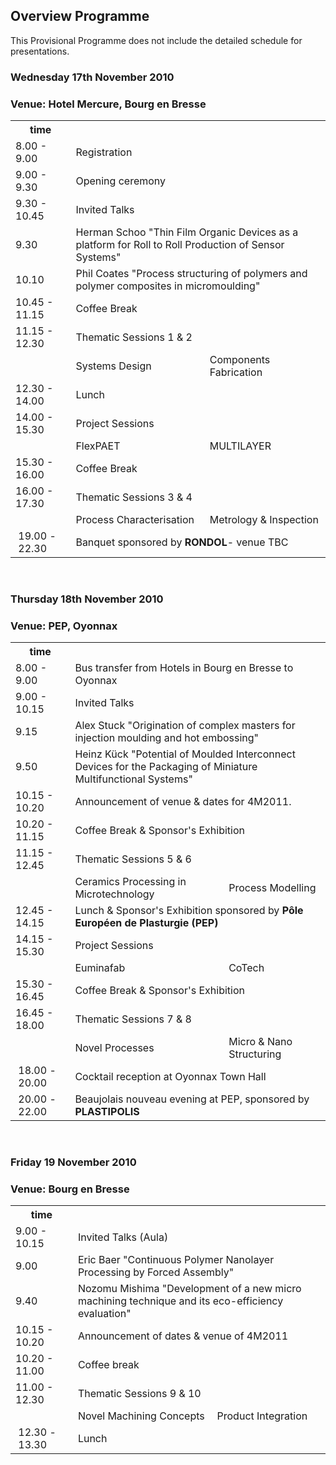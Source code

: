 ## Overview Programme

This Provisional Programme does not include the detailed schedule for presentations.
<!--break-->
### Wednesday 17th November 2010

### Venue: Hotel Mercure, Bourg en Bresse


<table class="info">
<tr><th>time</th><th colspan="2"></th></tr>
<tr class="emphasis">
  <td>8.00 - 9.00</td>
  <td colspan="2"> Registration </td>
</tr>
<tr class="even">
  <td> 9.00 - 9.30   </td>
  <td colspan="2"> Opening ceremony</td>
</tr>
<tr class="emphasis">
  <td> 9.30 - 10.45  </td>
  <td colspan="2"> Invited Talks </td>
</tr>
<tr class="even">
  <td> 9.30</td>
  <td colspan="2"> Herman Schoo "Thin Film Organic Devices as a platform for Roll to Roll Production of Sensor Systems" 	</td>
</tr>
<tr>
  <td> 10.10</td>
  <td colspan="2"> Phil Coates "Process structuring of polymers and polymer composites in micromoulding"</td>
</tr>
<tr class="even refreshments">
  <td> 10.45 - 11.15</td>
  <td colspan="2"> Coffee Break  	</td>
</tr>
<tr class="emphasis">
  <td>11.15 - 12.30</td>
  <td colspan="2"> Thematic Sessions 1 & 2</td>
</tr>
<tr class="even">
  <td> </td>
  <td> Systems Design<br/> </td>
  <td> Components Fabrication<br/> </td>
</tr>
<tr class="refreshments">
  <td> 12.30 - 14.00 </td>
  <td colspan="2"> Lunch</td>
</tr>
  <td> 14.00 - 15.30 </td>
  <td colspan="2"> Project Sessions </td>
</tr>
<tr class="even emphasis">
  <td> </td>
  <td> FlexPAET<br/> </td>
  <td> MULTILAYER<br/> </td>
<tr class="even">

<tr class="even refreshments">
  <td> 15.30 - 16.00 </td>
  <td colspan="2"> Coffee Break  	</td>
</tr>
<tr class="emphasis">
  <td> 16.00 - 17.30 </td>
  <td colspan="2"> Thematic Sessions 3 & 4</td>
</tr>
<tr class="even">
  <td> </td>
  <td> Process Characterisation <br /> </td>
  <td> Metrology & Inspection <br /> </td>
</tr>
<tr class=" refreshments">
  <td>&nbsp;19.00&nbsp;-&nbsp;22.30&nbsp;</td>
  <td colspan="2"> Banquet sponsored by <strong>RONDOL</strong>- venue TBC </td>
</tr>
</table>  
<br />  
  
### Thursday 18th November 2010

### Venue: PEP, Oyonnax

 
<table class="info">
<tr><th>time</th><th colspan="2"></th></tr>
<tr class="even">
  <td>8.00 - 9.00</td>
  <td colspan="2"> Bus transfer from Hotels in Bourg en Bresse to Oyonnax </td>
</tr>
<tr class="even emphasis">
<td> 9.00 - 10.15 </td>
    <td colspan="2"> Invited Talks </td>
</tr>
<tr class="even">
  <td> 9.15 </td>
  <td colspan="2"> Alex Stuck "Origination of complex masters for injection moulding and hot embossing" </td>
</tr>
<tr>
  <td> 9.50 </td>
  <td colspan="2"> Heinz Kück "Potential of Moulded Interconnect Devices for the Packaging of Miniature Multifunctional Systems"   </td>
</tr>
<tr class="emphasis">
  <td> 10.15 - 10.20 </td>
<td colspan="2"> Announcement of venue & dates for 4M2011.</td>
</tr>
<tr class="even refreshments">
  <td> 10.20 - 11.15 </td>
  <td colspan="2"> Coffee Break & Sponsor's Exhibition  </td>
</tr>
<tr class="emphasis">
  <td> 11.15 - 12.45 </td>
  <td colspan="2">Thematic Sessions 5 & 6 </td>
</tr>
<tr class="">
  <td></td>
  <td> Ceramics Processing in Microtechnology<br />  </td>
  <td> Process Modelling <br /> </td>
</tr>
<tr class="even refreshments">
   <td>   12.45 - 14.15  </td>
   <td colspan="2"> Lunch & Sponsor's Exhibition sponsored by <strong>Pôle Européen de Plasturgie (PEP)</strong></td>
</tr>
<tr class="emphasis">
  <td> 14.15 - 15.30 </td>
  <td colspan="2"> Project Sessions </td>
</tr>
<tr class="even">
  <td> </td>
  <td> Euminafab  </td>
  <td> CoTech    </td>
</tr>
<tr class=" refreshments">
  <td> 15.30 - 16.45 </td>
  <td colspan="2"> Coffee Break & Sponsor's Exhibition </td>
</tr>
<tr class="emphasis even">
  <td> 16.45 - 18.00 </td>
  <td colspan="2"> Thematic Sessions 7 & 8 </td>
</tr>
<tr class="even">
  <td> </td>
  <td> Novel Processes  </td>
  <td> Micro & Nano Structuring   </td>
</tr>

<tr class=" refreshments">
  <td>&nbsp;18.00&nbsp;-&nbsp;20.00&nbsp;</td>
  <td colspan="2"> Cocktail reception at Oyonnax Town Hall </td>  
<tr class=" refreshments">
<td>&nbsp;20.00&nbsp;-&nbsp;22.00&nbsp;</td>
  <td colspan="2"> Beaujolais nouveau evening at PEP, sponsored by <strong>PLASTIPOLIS</strong> </td>
</tr>
</table>  
<br />

### Friday 19 November 2010

### Venue: Bourg en Bresse


<table class="info">
<tr><th>time</th><th colspan="2"></th></tr>
<tr class="emphasis">
  <td> 9.00 - 10.15 </td>
  <td colspan="2"> Invited Talks (Aula) </td>
</tr>
<tr class="even">
  <td> 9.00  </td>
  <td colspan="2"> Eric Baer "Continuous Polymer Nanolayer Processing by Forced Assembly"   </td>
</tr>
<tr class="">
  <td> 9.40  </td>
  <td colspan="2"> Nozomu Mishima "Development of a new micro machining technique and its eco-efficiency evaluation"</td>
</tr>
<tr class="even refreshments">
  <td> 10.15 - 10.20</td>
  <td colspan="2"> Announcement of dates & venue of 4M2011 </td>
</tr>
<td> 10.20 - 11.00</td>
<td colspan="2"> Coffee break </td>
<tr class="emphasis even">
  <td> 11.00 - 12.30</td>
  <td colspan="2"> Thematic Sessions 9 & 10</td>
</tr>
<tr class="even">
  <td> </td>
  <td> Novel Machining Concepts<br/> </td>
  <td> Product Integration<br/> </td>
</tr>
<tr class=" refreshments">
  <td>&nbsp;12.30&nbsp;-&nbsp;13.30&nbsp;</td>
  <td colspan="2"> Lunch</td>
</tr>
</table>
<br />